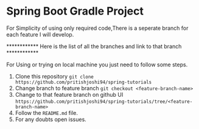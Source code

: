 # **Spring Boot Gradle Project**

For Simplicity of using only required code,There is a seperate branch for each feature I will develop.

************ Here is the list of all the branches and link to that branch ************

For Using or trying on local machine you just need to follow some steps.

1. Clone this repository  `git clone https://github.com/pritishjoshi94/spring-tutorials`
2. Change branch to feature branch `git checkout <feature-branch-name>`
3. Change to that feature branch on github UI `https://github.com/pritishjoshi94/spring-tutorials/tree/<feature-branch-name>`
4. Follow the `README.md` file.
5. For any doubts open issues. 
